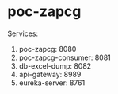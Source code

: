 # poc-zapcg
Services:

1. poc-zapcg: 8080
2. poc-zapcg-consumer: 8081
3. db-excel-dump: 8082
4. api-gateway: 8989
5. eureka-server: 8761